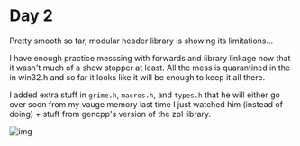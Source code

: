 # Day 2

Pretty smooth so far, modular header library is showing its limitations...

I have enough practice messsing with forwards and library linkage now that it wasn't much of a show stopper at least. All the mess is quarantined in the in win32.h and so far it looks like it will be enough to keep it all there.

I added extra stuff in `grime.h`, `macros.h`, and `types.h` that he will either go over soon from my vauge memory last time I just watched him (instead of doing) + stuff from gencpp's version of the zpl library.

![img](https://files.catbox.moe/wxasgz.png)
